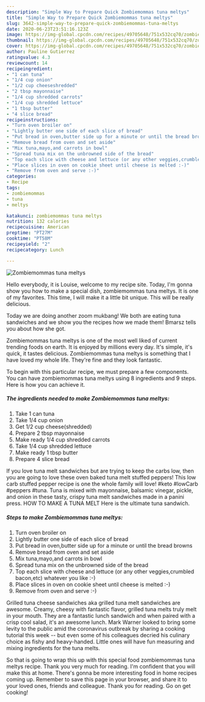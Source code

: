 ```yaml
---
description: "Simple Way to Prepare Quick Zombiemommas tuna meltys"
title: "Simple Way to Prepare Quick Zombiemommas tuna meltys"
slug: 3642-simple-way-to-prepare-quick-zombiemommas-tuna-meltys
date: 2020-06-23T23:51:16.123Z
image: https://img-global.cpcdn.com/recipes/49705648/751x532cq70/zombiemommas-tuna-meltys-recipe-main-photo.jpg
thumbnail: https://img-global.cpcdn.com/recipes/49705648/751x532cq70/zombiemommas-tuna-meltys-recipe-main-photo.jpg
cover: https://img-global.cpcdn.com/recipes/49705648/751x532cq70/zombiemommas-tuna-meltys-recipe-main-photo.jpg
author: Pauline Gutierrez
ratingvalue: 4.3
reviewcount: 14
recipeingredient:
- "1 can tuna"
- "1/4 cup onion"
- "1/2 cup cheeseshredded"
- "2 tbsp mayonnaise"
- "1/4 cup shredded carrots"
- "1/4 cup shredded lettuce"
- "1 tbsp butter"
- "4 slice bread"
recipeinstructions:
- "Turn oven broiler on"
- "Lightly butter one side of each slice of bread"
- "Put bread in oven,butter side up for a minute or until the bread browns"
- "Remove bread from oven and set aside"
- "Mix tuna,mayo,and carrots in bowl"
- "Spread tuna mix on the unbrowned side of the bread"
- "Top each slice with cheese and lettuce (or any other veggies,crumbled bacon,etc) whatever you like :-)"
- "Place slices in oven on cookie sheet until cheese is melted :-)"
- "Remove from oven and serve :-)"
categories:
- Recipe
tags:
- zombiemommas
- tuna
- meltys

katakunci: zombiemommas tuna meltys 
nutrition: 132 calories
recipecuisine: American
preptime: "PT27M"
cooktime: "PT58M"
recipeyield: "2"
recipecategory: Lunch

---
```



![Zombiemommas tuna meltys](https://img-global.cpcdn.com/recipes/49705648/751x532cq70/zombiemommas-tuna-meltys-recipe-main-photo.jpg)

Hello everybody, it is Louise, welcome to my recipe site. Today, I'm gonna show you how to make a special dish, zombiemommas tuna meltys. It is one of my favorites. This time, I will make it a little bit unique. This will be really delicious.

Today we are doing another zoom mukbang! We both are eating tuna sandwiches and we show you the recipes how we made them! Bmarsz tells you about how she got.

Zombiemommas tuna meltys is one of the most well liked of current trending foods on earth. It is enjoyed by millions every day. It's simple, it's quick, it tastes delicious. Zombiemommas tuna meltys is something that I have loved my whole life. They're fine and they look fantastic.


To begin with this particular recipe, we must prepare a few components. You can have zombiemommas tuna meltys using 8 ingredients and 9 steps. Here is how you can achieve it.

<!--inarticleads1-->

##### The ingredients needed to make Zombiemommas tuna meltys:

1. Take 1 can tuna
1. Take 1/4 cup onion
1. Get 1/2 cup cheese(shredded)
1. Prepare 2 tbsp mayonnaise
1. Make ready 1/4 cup shredded carrots
1. Take 1/4 cup shredded lettuce
1. Make ready 1 tbsp butter
1. Prepare 4 slice bread


If you love tuna melt sandwiches but are trying to keep the carbs low, then you are going to love these oven baked tuna melt stuffed peppers! This low carb stuffed pepper recipe is one the whole family will love! #keto #lowCarb #peppers #tuna. Tuna is mixed with mayonnaise, balsamic vinegar, pickle, and onion in these tasty, crispy tuna melt sandwiches made in a panini press. HOW TO MAKE A TUNA MELT Here is the ultimate tuna sandwich. 

<!--inarticleads2-->

##### Steps to make Zombiemommas tuna meltys:

1. Turn oven broiler on
1. Lightly butter one side of each slice of bread
1. Put bread in oven,butter side up for a minute or until the bread browns
1. Remove bread from oven and set aside
1. Mix tuna,mayo,and carrots in bowl
1. Spread tuna mix on the unbrowned side of the bread
1. Top each slice with cheese and lettuce (or any other veggies,crumbled bacon,etc) whatever you like :-)
1. Place slices in oven on cookie sheet until cheese is melted :-)
1. Remove from oven and serve :-)


Grilled tuna cheese sandwiches aka grilled tuna melt sandwiches are awesome. Creamy, cheesy with fantastic flavor, grilled tuna melts truly melt in your mouth. They are a fantastic lunch sandwich and when paired with a crisp cool salad, it&#39;s an awesome lunch. Mark Warner looked to bring some levity to the public amid the coronavirus outbreak by sharing a cooking tutorial this week -- but even some of his colleagues decried his culinary choice as fishy and heavy-handed. Little ones will have fun measuring and mixing ingredients for the tuna melts. 

So that is going to wrap this up with this special food zombiemommas tuna meltys recipe. Thank you very much for reading. I'm confident that you will make this at home. There's gonna be more interesting food in home recipes coming up. Remember to save this page in your browser, and share it to your loved ones, friends and colleague. Thank you for reading. Go on get cooking!
